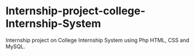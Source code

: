 # Internship-project-college-Internship-System
Internship project on College Internship System using Php HTML, CSS and MySQL.
